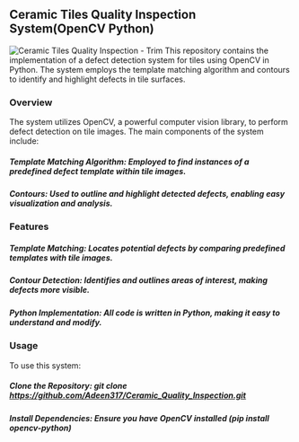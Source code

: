 ## Ceramic Tiles Quality Inspection System(OpenCV Python)
![Ceramic Tiles Quality Inspection  - Trim](https://github.com/Adeen317/Ceramic_Quality_Inspection/assets/112985225/ee965c34-8469-4329-90e2-add041347d78)
This repository contains the implementation of a defect detection system for tiles using OpenCV in Python. The system employs the template matching algorithm and contours to identify and highlight defects in tile surfaces.

### Overview
The system utilizes OpenCV, a powerful computer vision library, to perform defect detection on tile images. The main components of the system include:

##### Template Matching Algorithm: Employed to find instances of a predefined defect template within tile images.
##### Contours: Used to outline and highlight detected defects, enabling easy visualization and analysis.
### Features
##### Template Matching: Locates potential defects by comparing predefined templates with tile images.
##### Contour Detection: Identifies and outlines areas of interest, making defects more visible.
##### Python Implementation: All code is written in Python, making it easy to understand and modify.
### Usage
To use this system:

##### Clone the Repository: git clone https://github.com/Adeen317/Ceramic_Quality_Inspection.git
##### Install Dependencies: Ensure you have OpenCV installed (pip install opencv-python)
